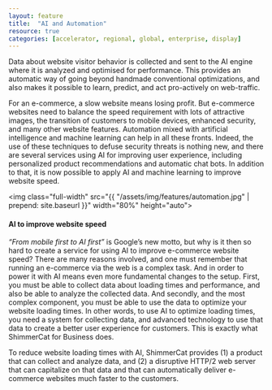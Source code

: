 ```yaml
---
layout: feature
title:  "AI and Automation"
resource: true
categories: [accelerator, regional, global, enterprise, display]
---
```

Data about website visitor behavior is collected and sent to the AI engine where it is analyzed and optimised for performance. This provides an automatic way of going beyond handmade conventional optimizations, and also makes it possible to learn, predict, and act pro-actively on web-traffic.

For an e-commerce, a slow website means losing profit. But e-commerce websites need to balance the speed requirement with lots of attractive images, the transition of customers to mobile devices, enhanced security, and many other website features. Automation mixed with artificial intelligence and machine learning can help in all these fronts. Indeed, the use of these techniques to defuse security threats is nothing new, and there are several services using AI for improving user experience, including personalized product recommendations and automatic chat bots. In addition to that, it is now possible to apply AI and machine learning to improve website speed.

<img class="full-width" src="{{ "/assets/img/features/automation.jpg" | prepend: site.baseurl }}" width="80%" height="auto">


#### AI to improve website speed
*“From mobile first to AI first”* is Google’s new motto, but why is it then so hard to create a service for using AI to improve e-commerce website speed? There are many reasons involved, and one must remember that running an e-commerce via the web is a complex task. And in order to power it with AI means even more fundamental changes to the setup. First, you must be able to collect data about loading times and performance, and also be able to analyze the collected data. And secondly, and the most complex component, you must be able to use the data to optimize your website loading times. In other words, to use AI to optimize loading times, you need a system for collecting data, and advanced technology to use that data to create a better user experience for customers. This is exactly what ShimmerCat for Business does.

To reduce website loading times with AI, ShimmerCat provides (1) a product that can collect and analyze data, and (2) a disruptive HTTP/2 web server that can capitalize on that data and that can automatically deliver e-commerce websites much faster to the customers.


